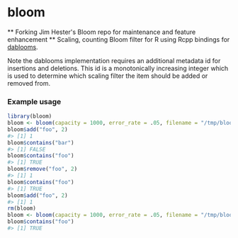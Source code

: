 <!-- README.md is generated from README.Rmd. Please edit that file -->
bloom
=====
** Forking Jim Hester's Bloom repo for maintenance and feature enhancement **
Scaling, counting Bloom filter for R using Rcpp bindings for [dablooms](https://github.com/bitly/dablooms/).

Note the dablooms implementation requires an additional metadata id for insertions and deletions. This id is a monotonically increasing integer which is used to determine which scaling filter the item should be added or removed from.

### Example usage

``` r
library(bloom)
bloom <- bloom(capacity = 1000, error_rate = .05, filename = "/tmp/bloom.bin")
bloom$add("foo", 2)
#> [1] 1
bloom$contains("bar")
#> [1] FALSE
bloom$contains("foo")
#> [1] TRUE
bloom$remove("foo", 2)
#> [1] 1
bloom$contains("foo")
#> [1] TRUE
bloom$add("foo", 2)
#> [1] 1
rm(bloom)
bloom <- bloom(capacity = 1000, error_rate = .05, filename = "/tmp/bloom.bin", exists = TRUE)
bloom$contains("foo")
#> [1] TRUE
```
